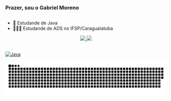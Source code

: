 ### Prazer, sou o Gabriel Moreno
##
- 📖 Estudande de Java
- 👨🏼‍💻 Estudande de ADS no IFSP/Caraguatatuba

<div align="center">
  <a href="https://github.com/ielmoreno">
  <img height="170em" src="https://github-readme-stats.vercel.app/api?username=ielmoreno&show_icons=true&theme=github_dark&include_all_commits=true&count_private=true"/>
  <img height="142em" src="https://github-readme-stats.vercel.app/api/top-langs/?username=ielmoreno&layout=compact&langs_count=7&theme=github_dark"/>
</div>

##
  <img align="center" alt="Java" height="70" src="https://cdn.jsdelivr.net/gh/devicons/devicon/icons/java/java-original-wordmark.svg">
  
 ![Snake animation](https://github.com/ielmoreno/ielmoreno/blob/output/github-contribution-grid-snake.svg)
